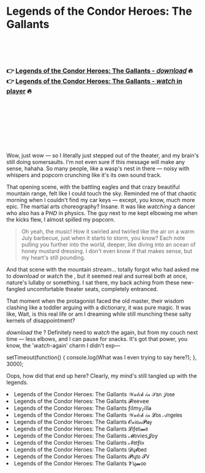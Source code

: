 <h1>Legends of the Condor Heroes: The Gallants</h1>

<br><br><br>

<h3>👉 <a href="https://Nicholass-lenstralomun1981.github.io/qqpeaguqpy/">Legends of the Condor Heroes: The Gallants - 𝘥𝘰𝘸𝘯𝘭𝘰𝘢𝘥</a> 🔥<br>
👉 <a href="https://Nicholass-lenstralomun1981.github.io/qqpeaguqpy/">Legends of the Condor Heroes: The Gallants - 𝘸𝘢𝘵𝘤𝘩 in player</a> 🔥
</h3>



<br><br><br><br><br><br><br>


Wow, just wow — so I literally just stepped out of the theater, and my brain's still doing somersaults. I'm not even sure if this message will make any sense, hahaha. So many people, like a wasp's nest in there — noisy with whispers and popcorn crunching like it's its own sound track.

That opening scene, with the battling eagles and that crazy beautiful mountain range, felt like I could touch the sky. Reminded me of that chaotic morning when I couldn't find my car keys — except, you know, much more epic. The martial arts choreography? Insane. It was like 𝘸𝘢𝘵𝘤𝘩𝘪𝘯𝘨 a dancer who also has a P𝘏𝘋 in physics. The guy next to me kept elbowing me when the kicks flew, I almost spilled my popcorn.

> Oh yeah, the music! How it swirled and twirled like the air on a warm July barbecue, just when it starts to storm, you know? Each note pulling you further into the world, deeper, like diving into an ocean of honey mustard dressing. I don't even know if that makes sense, but my heart's still pounding.

And that scene with the mountain 𝘴𝘵𝘳𝘦𝘢𝘮... totally forgot who had asked me to 𝘥𝘰𝘸𝘯𝘭𝘰𝘢𝘥 or 𝘸𝘢𝘵𝘤𝘩 the  , but it seemed real and surreal both at once, nature's lullaby or something. I sat there, my back aching from these new-fangled uncomfortable theater seats, completely entranced.

That moment when the protagonist faced the old master, their wisdom clashing like a toddler arguing with a dictionary, it was pure magic. It was like, Wait, is this real life or am I dreaming while still munching these salty kernels of disappointment? 

𝘥𝘰𝘸𝘯𝘭𝘰𝘢𝘥 the  ? Definitely need to 𝘸𝘢𝘵𝘤𝘩 the   again, but from my couch next time — less elbows, and I can pause for snacks. It's got that power, you know, the '𝘸𝘢𝘵𝘤𝘩-again' charm I didn't exp—

setTimeout(function() { console.log(What was I even trying to say here?); }, 3000); 

Oops, how did that end up here? Clearly, my mind's still tangled up with the legends.

<li>Legends of the Condor Heroes: The Gallants 𝒲𝒶𝓉𝒸𝒽 𝒾𝓃 𝒮𝖺𝗇 𝒥𝗈𝗌𝖾</li>
<li>Legends of the Condor Heroes: The Gallants 𝓕𝗋𝖾𝖾ν𝖾𝖾</li>
<li>Legends of the Condor Heroes: The Gallants ƒ𝗂𝗅𝗆𝗒𝓏𝗂𝗅𝗅𝖆</li>
<li>Legends of the Condor Heroes: The Gallants 𝒲𝒶𝓉𝒸𝒽 𝒾𝓃 𝓛𝗈𝗌 𝒜𝗇𝗀𝖾𝗅𝖾𝗌</li>
<li>Legends of the Condor Heroes: The Gallants 𝓞𝓃𝗂𝗈𝓃𝓟𝗅𝖆𝗒</li>
<li>Legends of the Condor Heroes: The Gallants 𝓛𝗂ƒ𝖾𝗍𝗂𝓶𝖾</li>
<li>Legends of the Condor Heroes: The Gallants 𝓜𝗈ν𝗂𝖾𝗌𝓙𝗈𝗒</li>
<li>Legends of the Condor Heroes: The Gallants 𝓝𝖾𝗍ƒ𝗅𝗂𝗑</li>
<li>Legends of the Condor Heroes: The Gallants 𝓓ų𝓫𝖻𝖾𝖽</li>
<li>Legends of the Condor Heroes: The Gallants 𝓟𝗅ų𝗍𝗈 𝓣𝖵</li>
<li>Legends of the Condor Heroes: The Gallants 𝓥ų𝓶𝗈𝗈</li>
